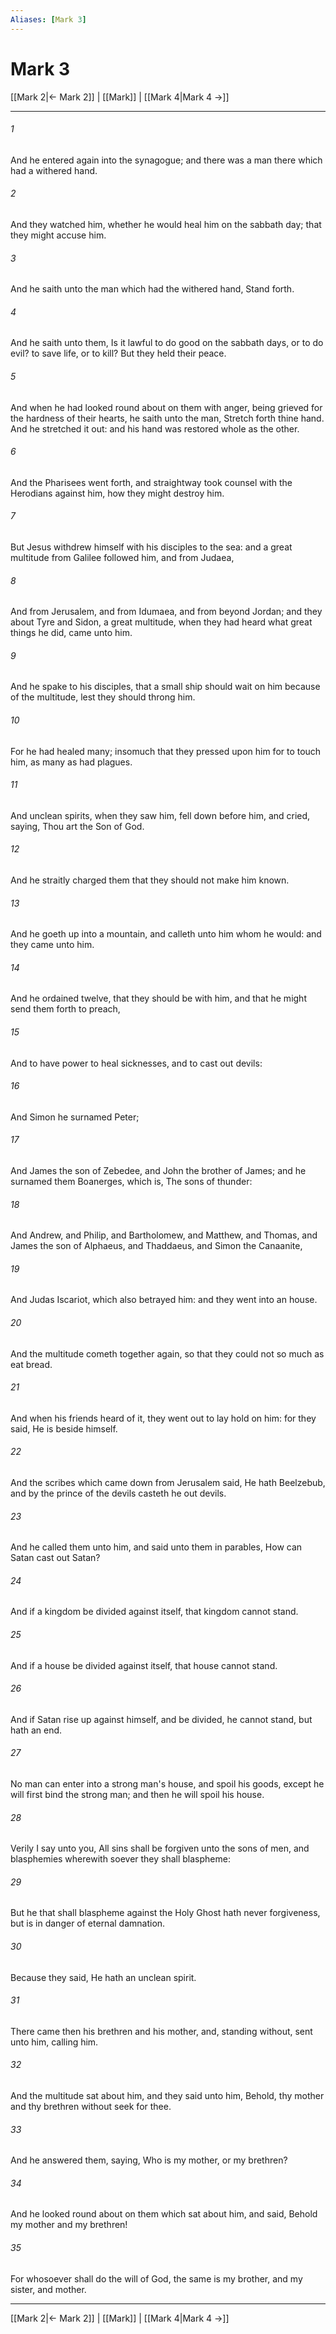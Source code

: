 ```yaml
---
Aliases: [Mark 3]
---
```

# Mark 3

[[Mark 2|← Mark 2]] | [[Mark]] | [[Mark 4|Mark 4 →]]
***



###### 1 
And he entered again into the synagogue; and there was a man there which had a withered hand. 

###### 2 
And they watched him, whether he would heal him on the sabbath day; that they might accuse him. 

###### 3 
And he saith unto the man which had the withered hand, Stand forth. 

###### 4 
And he saith unto them, Is it lawful to do good on the sabbath days, or to do evil? to save life, or to kill? But they held their peace. 

###### 5 
And when he had looked round about on them with anger, being grieved for the hardness of their hearts, he saith unto the man, Stretch forth thine hand. And he stretched it out: and his hand was restored whole as the other. 

###### 6 
And the Pharisees went forth, and straightway took counsel with the Herodians against him, how they might destroy him. 

###### 7 
But Jesus withdrew himself with his disciples to the sea: and a great multitude from Galilee followed him, and from Judaea, 

###### 8 
And from Jerusalem, and from Idumaea, and from beyond Jordan; and they about Tyre and Sidon, a great multitude, when they had heard what great things he did, came unto him. 

###### 9 
And he spake to his disciples, that a small ship should wait on him because of the multitude, lest they should throng him. 

###### 10 
For he had healed many; insomuch that they pressed upon him for to touch him, as many as had plagues. 

###### 11 
And unclean spirits, when they saw him, fell down before him, and cried, saying, Thou art the Son of God. 

###### 12 
And he straitly charged them that they should not make him known. 

###### 13 
And he goeth up into a mountain, and calleth unto him whom he would: and they came unto him. 

###### 14 
And he ordained twelve, that they should be with him, and that he might send them forth to preach, 

###### 15 
And to have power to heal sicknesses, and to cast out devils: 

###### 16 
And Simon he surnamed Peter; 

###### 17 
And James the son of Zebedee, and John the brother of James; and he surnamed them Boanerges, which is, The sons of thunder: 

###### 18 
And Andrew, and Philip, and Bartholomew, and Matthew, and Thomas, and James the son of Alphaeus, and Thaddaeus, and Simon the Canaanite, 

###### 19 
And Judas Iscariot, which also betrayed him: and they went into an house. 

###### 20 
And the multitude cometh together again, so that they could not so much as eat bread. 

###### 21 
And when his friends heard of it, they went out to lay hold on him: for they said, He is beside himself. 

###### 22 
And the scribes which came down from Jerusalem said, He hath Beelzebub, and by the prince of the devils casteth he out devils. 

###### 23 
And he called them unto him, and said unto them in parables, How can Satan cast out Satan? 

###### 24 
And if a kingdom be divided against itself, that kingdom cannot stand. 

###### 25 
And if a house be divided against itself, that house cannot stand. 

###### 26 
And if Satan rise up against himself, and be divided, he cannot stand, but hath an end. 

###### 27 
No man can enter into a strong man's house, and spoil his goods, except he will first bind the strong man; and then he will spoil his house. 

###### 28 
Verily I say unto you, All sins shall be forgiven unto the sons of men, and blasphemies wherewith soever they shall blaspheme: 

###### 29 
But he that shall blaspheme against the Holy Ghost hath never forgiveness, but is in danger of eternal damnation. 

###### 30 
Because they said, He hath an unclean spirit. 

###### 31 
There came then his brethren and his mother, and, standing without, sent unto him, calling him. 

###### 32 
And the multitude sat about him, and they said unto him, Behold, thy mother and thy brethren without seek for thee. 

###### 33 
And he answered them, saying, Who is my mother, or my brethren? 

###### 34 
And he looked round about on them which sat about him, and said, Behold my mother and my brethren! 

###### 35 
For whosoever shall do the will of God, the same is my brother, and my sister, and mother.

***
[[Mark 2|← Mark 2]] | [[Mark]] | [[Mark 4|Mark 4 →]]
